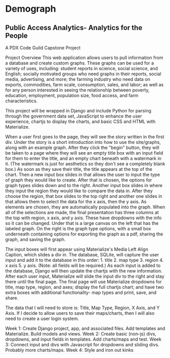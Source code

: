 # Demograph
## Public Access Analytics- Analytics for the People
A PDX Code Guild Capstone Project


Project Overview
This web application allows users to pull information from a database and create custom graphs. These graphs can be used for a variety of uses, including: student reports in science, social science, and English; socially motivated groups who need graphs in their reports, social media, advertising, and more; the farming industry who need data on exports, commodities, farm scale, consumption, sales, and labor; as well as for any person interested in seeing the relationship between poverty, education, employment, population size, food access, and farm characteristics. 

This project will be wrapped in Django and include Python for parsing through the government data set, JavaScript to enhance the user experience, chartjs to display the charts, and basic CSS and HTML with Materialize. 

When a user first goes to the page, they will see the story written in the first div. Under the story is a short introduction into how to use the site/graphs, along with an example graph. After they click the "begin" button, they will be taken to a page where they will see an empty title box with an input field for them to enter the title, and an empty chart beneath with a watermark in it. (The watermark is just for aesthetics so they don't see a completely blank box.) As soon as they save their title, the title appears at the top of the chart. Then a new input box slides in that allows the user to input the type of graph they would like to create. After that is chosen, the options for graph types slides down and to the right. Another input box slides in where they input the region they would like to compare the data in. After they choose the region, that box slides to the top right and another one slides in that allows them to select the data for the x axis, then the y axis. As elements are chosen, they are automatically populated into the graph. When all of the selections are made, the final presentation has three columns at the top with region, x axis, and y axis. These have dropdowns with the info so it can be changed. Under that is a large canvas on the left that has the labeled graph. On the right is the graph type options, with a small box underneath containing options for exporting the graph as a pdf, sharing the graph, and saving the graph. 

The input boxes will first appear using Materialize's Media Left Align Caption, which slides a div in. The database, SQLite, will capture the user input and add it to the database in this order: 1. title 2. map type 3. region 4. x axis 5. y axis. (Note: all fields will be required.) As each input is added to the database, Django will then update the chartjs with the new information. After each user input, Materialize will slide the input div to the right and stay there until the final page. The final page will use Materialize dropdowns for title, map type, region, and axes; display the full chartjs chart; and have two extra boxes with additional functionality- map types and print, save, and share. 

The data that I will need to store is: Title, Map Type, Region, X Axis, and Y Axis. If I decide to allow users to save their maps/charts, then I will also need to create a user login system.

Week 1: Create Django project, app, and associated files. Add templates and Materialize. Build models and views. 
Week 2: Create basic (non-js) divs, dropdowns, and input fields in templates. Add charts/maps and test. 
Week 3: Connect input and divs with Javascript for dropdowns and sliding divs. Probably more charts/maps.
Week 4: Style and iron out kinks
